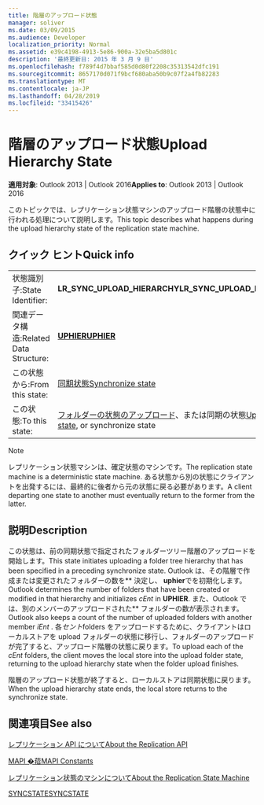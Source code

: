 ```yaml
---
title: 階層のアップロード状態
manager: soliver
ms.date: 03/09/2015
ms.audience: Developer
localization_priority: Normal
ms.assetid: e39c4198-4913-5e86-900a-32e5ba5d801c
description: '最終更新日: 2015 年 3 月 9 日'
ms.openlocfilehash: f789f4d7bbaf585d0d80f2208c35313542dfc191
ms.sourcegitcommit: 8657170d071f9bcf680aba50b9c07f2a4fb82283
ms.translationtype: MT
ms.contentlocale: ja-JP
ms.lasthandoff: 04/28/2019
ms.locfileid: "33415426"
---
```

# <a name="upload-hierarchy-state"></a><span data-ttu-id="4b2f4-103">階層のアップロード状態</span><span class="sxs-lookup"><span data-stu-id="4b2f4-103">Upload Hierarchy State</span></span>

  
  
<span data-ttu-id="4b2f4-104">**適用対象**: Outlook 2013 | Outlook 2016</span><span class="sxs-lookup"><span data-stu-id="4b2f4-104">**Applies to**: Outlook 2013 | Outlook 2016</span></span> 
  
 <span data-ttu-id="4b2f4-105">このトピックでは、レプリケーション状態マシンのアップロード階層の状態中に行われる処理について説明します。</span><span class="sxs-lookup"><span data-stu-id="4b2f4-105">This topic describes what happens during the upload hierarchy state of the replication state machine.</span></span> 
  
## <a name="quick-info"></a><span data-ttu-id="4b2f4-106">クイック ヒント</span><span class="sxs-lookup"><span data-stu-id="4b2f4-106">Quick info</span></span>

|||
|:-----|:-----|
|<span data-ttu-id="4b2f4-107">状態識別子:</span><span class="sxs-lookup"><span data-stu-id="4b2f4-107">State Identifier:</span></span>  <br/> |<span data-ttu-id="4b2f4-108">**LR_SYNC_UPLOAD_HIERARCHY**</span><span class="sxs-lookup"><span data-stu-id="4b2f4-108">**LR_SYNC_UPLOAD_HIERARCHY**</span></span> <br/> |
|<span data-ttu-id="4b2f4-109">関連データ構造:</span><span class="sxs-lookup"><span data-stu-id="4b2f4-109">Related Data Structure:</span></span>  <br/> |<span data-ttu-id="4b2f4-110">**[UPHIER](uphier.md)**</span><span class="sxs-lookup"><span data-stu-id="4b2f4-110">**[UPHIER](uphier.md)**</span></span> <br/> |
|<span data-ttu-id="4b2f4-111">この状態から:</span><span class="sxs-lookup"><span data-stu-id="4b2f4-111">From this state:</span></span>  <br/> |[<span data-ttu-id="4b2f4-112">同期状態</span><span class="sxs-lookup"><span data-stu-id="4b2f4-112">Synchronize state</span></span>](synchronize-state.md) <br/> |
|<span data-ttu-id="4b2f4-113">この状態:</span><span class="sxs-lookup"><span data-stu-id="4b2f4-113">To this state:</span></span>  <br/> |<span data-ttu-id="4b2f4-114">[フォルダーの状態のアップロード](upload-folder-state.md)、または同期の状態</span><span class="sxs-lookup"><span data-stu-id="4b2f4-114">[Upload folder state](upload-folder-state.md), or synchronize state</span></span>  <br/> |
   
> [!NOTE]
> <span data-ttu-id="4b2f4-115">レプリケーション状態マシンは、確定状態のマシンです。</span><span class="sxs-lookup"><span data-stu-id="4b2f4-115">The replication state machine is a deterministic state machine.</span></span> <span data-ttu-id="4b2f4-116">ある状態から別の状態にクライアントを出発するには、最終的に後者から元の状態に戻る必要があります。</span><span class="sxs-lookup"><span data-stu-id="4b2f4-116">A client departing one state to another must eventually return to the former from the latter.</span></span> 
  
## <a name="description"></a><span data-ttu-id="4b2f4-117">説明</span><span class="sxs-lookup"><span data-stu-id="4b2f4-117">Description</span></span>

<span data-ttu-id="4b2f4-118">この状態は、前の同期状態で指定されたフォルダーツリー階層のアップロードを開始します。</span><span class="sxs-lookup"><span data-stu-id="4b2f4-118">This state initiates uploading a folder tree hierarchy that has been specified in a preceding synchronize state.</span></span> <span data-ttu-id="4b2f4-119">Outlook は、その階層で作成または変更されたフォルダーの数を\*\* 決定し、 **uphier**でを初期化します。</span><span class="sxs-lookup"><span data-stu-id="4b2f4-119">Outlook determines the number of folders that have been created or modified in that hierarchy and initializes  *cEnt*  in **UPHIER**.</span></span> <span data-ttu-id="4b2f4-120">また、Outlook では、別のメンバーのアップロードされた\*\* フォルダーの数が表示されます。</span><span class="sxs-lookup"><span data-stu-id="4b2f4-120">Outlook also keeps a count of the number of uploaded folders with another member  *iEnt*  .</span></span> <span data-ttu-id="4b2f4-121">各*セント*folders をアップロードするために、クライアントはローカルストアを upload フォルダーの状態に移行し、フォルダーのアップロードが完了すると、アップロード階層の状態に戻ります。</span><span class="sxs-lookup"><span data-stu-id="4b2f4-121">To upload each of the  *cEnt*  folders, the client moves the local store into the upload folder state, returning to the upload hierarchy state when the folder upload finishes.</span></span> 
  
<span data-ttu-id="4b2f4-122">階層のアップロード状態が終了すると、ローカルストアは同期状態に戻ります。</span><span class="sxs-lookup"><span data-stu-id="4b2f4-122">When the upload hierarchy state ends, the local store returns to the synchronize state.</span></span>
  
## <a name="see-also"></a><span data-ttu-id="4b2f4-123">関連項目</span><span class="sxs-lookup"><span data-stu-id="4b2f4-123">See also</span></span>



[<span data-ttu-id="4b2f4-124">レプリケーション API について</span><span class="sxs-lookup"><span data-stu-id="4b2f4-124">About the Replication API</span></span>](about-the-replication-api.md)
  
[<span data-ttu-id="4b2f4-125">MAPI �萔</span><span class="sxs-lookup"><span data-stu-id="4b2f4-125">MAPI Constants</span></span>](mapi-constants.md)
  
[<span data-ttu-id="4b2f4-126">レプリケーション状態のマシンについて</span><span class="sxs-lookup"><span data-stu-id="4b2f4-126">About the Replication State Machine</span></span>](about-the-replication-state-machine.md)
  
[<span data-ttu-id="4b2f4-127">SYNCSTATE</span><span class="sxs-lookup"><span data-stu-id="4b2f4-127">SYNCSTATE</span></span>](syncstate.md)


